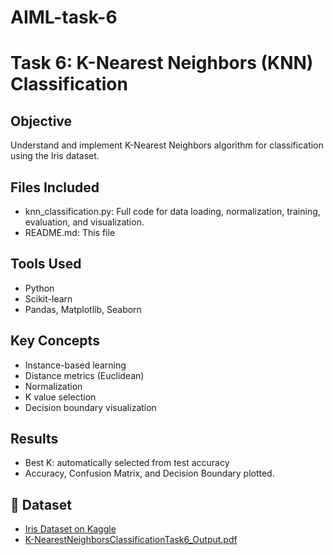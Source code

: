 # AIML-task-6
# Task 6: K-Nearest Neighbors (KNN) Classification
##  Objective
Understand and implement K-Nearest Neighbors algorithm for classification using the Iris dataset.
##  Files Included
- knn_classification.py: Full code for data loading, normalization, training, evaluation, and visualization.
- README.md: This file
##  Tools Used
- Python
- Scikit-learn
- Pandas, Matplotlib, Seaborn
##  Key Concepts
- Instance-based learning
- Distance metrics (Euclidean)
- Normalization
- K value selection
- Decision boundary visualization
##  Results
- Best K: automatically selected from test accuracy
- Accuracy, Confusion Matrix, and Decision Boundary plotted.
## 📂 Dataset
- [Iris Dataset on Kaggle](https://www.kaggle.com/datasets/uciml/iris)
- [K-NearestNeighborsClassificationTask6_Output.pdf](https://github.com/user-attachments/files/20999784/K-NearestNeighborsClassificationTask6_Output.pdf)

